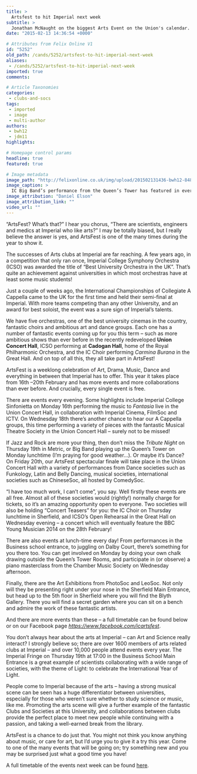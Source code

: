 ```yaml
---
title: >
  Artsfest to hit Imperial next week
subtitle: >
  Jonathan McNaught on the biggest Arts Event on the Union's calendar.
date: "2015-02-13 14:36:54 +0000"

# Attributes from Felix Online V1
id: "5252"
old_path: /cands/5252/artsfest-to-hit-imperial-next-week
aliases:
 - /cands/5252/artsfest-to-hit-imperial-next-week
imported: true
comments:

# Article Taxonomies
categories:
 - clubs-and-socs
tags:
 - imported
 - image
 - multi-author
authors:
 - bwh12
 - jdm11
highlights:

# Homepage control params
headline: true
featured: true

# Image metadata
image_path: "http://felixonline.co.uk/img/upload/201502131436-bwh12-8489844811_41d871f599_o.jpg"
image_caption: >
  IC Big Band’s performance from the Queen’s Tower has featured in every Artsfest so far.
image_attribution: "Daniel Elson"
image_attribution_link: ""
video_url: ""
---
```


“ArtsFest? What’s that?” I hear you chorus, “There are scientists, engineers and medics at Imperial who like arts?” I may be totally biased, but I really believe the answer is yes, and ArtsFest is one of the many times during the year to show it.

The successes of Arts clubs at Imperial are far reaching. A few years ago, in a competition that only ran once, Imperial College Symphony Orchestra (ICSO) was awarded the title of “Best University Orchestra in the UK”. That’s quite an achievement against universities in which most orchestras have at least some music students!

Just a couple of weeks ago, the International Championships of Collegiate A Cappella came to the UK for the first time and held their semi-final at Imperial. With more teams competing than any other University, and an award for best soloist, the event was a sure sign of Imperial’s talents.

We have five orchestras, one of the best university cinemas in the country, fantastic choirs and ambitious art and dance groups. Each one has a number of fantastic events coming up for you this term – such as more ambitious shows than ever before in the recently redeveloped __Union Concert Hall__, ICSO performing at __Cadogan Hall__, home of the Royal Philharmonic Orchestra, and the IC Choir performing _Carmina Burana_ in the Great Hall. And on top of all this, they all take part in ArtsFest!

ArtsFest is a weeklong celebration of Art, Drama, Music, Dance and everything in between that Imperial has to offer. This year it takes place from 16th –20th February and has more events and more collaborations than ever before. And crucially, every single event is free.

There are events every evening. Some highlights include Imperial College Sinfonietta on Monday 16th performing the music to _Fantasia_ live in the Union Concert Hall, in collaboration with Imperial Cinema, FilmSoc and ICTV. On Wednesday 18th there’s another chance to hear our A Cappella groups, this time performing a variety of pieces with the fantastic Musical Theatre Society in the Union Concert Hall – surely not to be missed!

If Jazz and Rock are more your thing, then don’t miss the _Tribute Night_ on Thursday 19th in Metric, or Big Band playing up the Queen’s Tower on Monday lunchtime (I’m praying for good weather...). Or maybe it’s Dance? On Friday 20th, our ArtsFest spectacular finale will take place in the Union Concert Hall with a variety of performances from Dance societies such as Funkology, Latin and Belly Dancing, musical societies, international societies such as ChineseSoc, all hosted by ComedySoc.

“I have too much work, I can’t come”, you say. Well firstly these events are all free. Almost all of these societies would (rightly!) normally charge for tickets, so it’s an amazing opportunity open to everyone. Two societies will also be holding “Concert Teasers” for you: the IC Choir on Thursday lunchtime in Sherfield, and ICSO’s Open Rehearsal in the Great Hall on Wednesday evening – a concert which will eventually feature the BBC Young Musician 2014 on the 28th February!

There are also events at lunch-time every day! From performances in the Business school entrance, to juggling on Dalby Court, there’s something for you there too. You can get involved on Monday by doing your own chalk drawing outside the Queen’s Tower Rooms, and participate in (or observe) a piano masterclass from the Chamber Music Society on Wednesday afternoon.

Finally, there are the Art Exhibitions from PhotoSoc and LeoSoc. Not only will they be presenting right under your nose in the Sherfield Main Entrance, but head up to the 5th floor in Sherfield where you will find the Blyth Gallery. There you will find a secret garden where you can sit on a bench and admire the work of these fantastic artists.

And there are more events than these – a full timetable can be found below or on our Facebook page _https://www.facebook.com/icartsfest_.

You don’t always hear about the arts at Imperial – can Art and Science really interact? I strongly believe so; there are over 1600 members of arts related clubs at Imperial – and over 10,000 people attend events every year. The Imperial Fringe on Thursday 19th at 17:00 in the Business School Main Entrance is a great example of scientists collaborating with a wide range of societies, with the theme of Light: to celebrate the International Year of Light.

People come to Imperial because of the arts – having a strong musical scene can be seen has a huge differentiator between universities, especially for those who weren’t sure whether to study science or music, like me. Promoting the arts scene will give a further example of the fantastic Clubs and Societies at this University, and collaborations between clubs provide the perfect place to meet new people while continuing with a passion, and taking a well-earned break from the library.

ArtsFest is a chance to do just that. You might not think you know anything about music, or care for art, but I’d urge you to give it a try this year. Come to one of the many events that will be going on; try something new and you may be surprised just what a good time you have!

A full timetable of the events next week can be found [here](../cands/5253/whats-on-next-week--a-guide-to-artsfest/).
